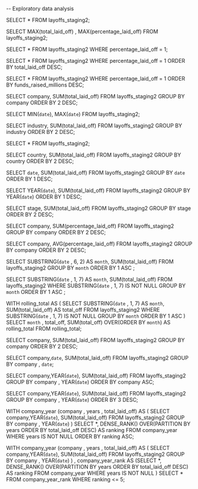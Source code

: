 -- Exploratory data analysis

SELECT *
FROM layoffs_staging2;


SELECT MAX(total_laid_off) , MAX(percentage_laid_off)
FROM layoffs_staging2;

SELECT *
FROM layoffs_staging2
WHERE percentage_laid_off = 1;

SELECT *
FROM layoffs_staging2
WHERE percentage_laid_off = 1
ORDER BY total_laid_off DESC;

SELECT *
FROM layoffs_staging2
WHERE percentage_laid_off = 1
ORDER BY funds_raised_millions DESC;

SELECT company, SUM(total_laid_off)
FROM layoffs_staging2
GROUP BY company
ORDER BY 2 DESC;

SELECT MIN(`date`), MAX(`date`)
FROM layoffs_staging2;

SELECT industry, SUM(total_laid_off)
FROM layoffs_staging2
GROUP BY industry
ORDER BY 2 DESC;

SELECT *
FROM layoffs_staging2;

SELECT country, SUM(total_laid_off)
FROM layoffs_staging2
GROUP BY country
ORDER BY 2 DESC;

SELECT `date`, SUM(total_laid_off)
FROM layoffs_staging2
GROUP BY `date`
ORDER BY 1 DESC;

SELECT YEAR(`date`), SUM(total_laid_off)
FROM layoffs_staging2
GROUP BY YEAR(`date`)
ORDER BY 1 DESC;


SELECT stage, SUM(total_laid_off)
FROM layoffs_staging2
GROUP BY stage
ORDER BY 2 DESC;

SELECT company, SUM(percentage_laid_off)
FROM layoffs_staging2
GROUP BY company
ORDER BY 2 DESC;

SELECT company, AVG(percentage_laid_off)
FROM layoffs_staging2
GROUP BY company
ORDER BY 2 DESC;


SELECT SUBSTRING(`date` , 6, 2) AS `month`, SUM(total_laid_off)
FROM layoffs_staging2
GROUP BY `month`
ORDER BY 1 ASC ;

SELECT SUBSTRING(`date` , 1, 7) AS `month`, SUM(total_laid_off)
FROM layoffs_staging2
WHERE SUBSTRING(`date` , 1, 7) IS NOT NULL
GROUP BY `month`
ORDER BY 1 ASC 
;


WITH rolling_total AS
(
SELECT SUBSTRING(`date` , 1, 7) AS `month`, SUM(total_laid_off) AS total_off
FROM layoffs_staging2
WHERE SUBSTRING(`date` , 1, 7) IS NOT NULL
GROUP BY `month`
ORDER BY 1 ASC 
)
SELECT `month` ,
total_off, SUM(total_off) OVER(ORDER BY `month`) AS rolling_total
FROM rolling_total;


SELECT company, SUM(total_laid_off)
FROM layoffs_staging2
GROUP BY company
ORDER BY 2 DESC;

SELECT company,`date`, SUM(total_laid_off)
FROM layoffs_staging2
GROUP BY company , `date`;

SELECT company,YEAR(`date`), SUM(total_laid_off)
FROM layoffs_staging2
GROUP BY company , YEAR(`date`)
ORDER BY company ASC;

SELECT company,YEAR(`date`), SUM(total_laid_off)
FROM layoffs_staging2
GROUP BY company , YEAR(`date`)
ORDER BY 3 DESC;

WITH company_year (company , years , total_laid_off) AS
(
SELECT company,YEAR(`date`), SUM(total_laid_off)
FROM layoffs_staging2
GROUP BY company , YEAR(`date`)
)
SELECT *, 
DENSE_RANK() OVER(PARTITION BY years ORDER BY total_laid_off DESC) AS ranking
FROM company_year
WHERE years IS NOT NULL
ORDER BY ranking ASC;

WITH company_year (company , years , total_laid_off) AS
(
SELECT company,YEAR(`date`), SUM(total_laid_off)
FROM layoffs_staging2
GROUP BY company , YEAR(`date`)
) , company_year_rank AS 
(SELECT *, 
DENSE_RANK() OVER(PARTITION BY years ORDER BY total_laid_off DESC) AS ranking
FROM company_year
WHERE years IS NOT NULL
)
SELECT *
FROM company_year_rank
WHERE ranking <= 5;
